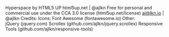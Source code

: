 Hyperspace by HTML5 UP
html5up.net | @ajlkn
Free for personal and commercial use under the CCA 3.0 license (html5up.net/license)
aj@lkn.io | @ajlkn
Credits:
Icons:
	Font Awesome (fontawesome.io)
Other:	
	jQuery (jquery.com)
	Scrollex (github.com/ajlkn/jquery.scrollex)
	Responsive Tools (github.com/ajlkn/responsive-tools)
